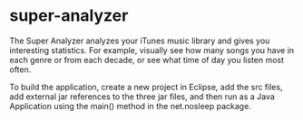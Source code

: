 super-analyzer
==============

The Super Analyzer analyzes your iTunes music library and gives you interesting statistics. For example, visually see how many songs you have in each genre or from each decade, or see what time of day you listen most often.

To build the application, create a new project in Eclipse, add the src files, add external jar references to the three jar files, and then run as a Java Application using the main() method in the net.nosleep package.
